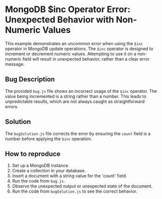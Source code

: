 # MongoDB $inc Operator Error: Unexpected Behavior with Non-Numeric Values
This example demonstrates an uncommon error when using the `$inc` operator in MongoDB update operations.  The `$inc` operator is designed to increment or decrement numeric values.  Attempting to use it on a non-numeric field will result in unexpected behavior, rather than a clear error message.

## Bug Description
The provided `bug.js` file shows an incorrect usage of the `$inc` operator. The value being incremented is a string rather than a number. This leads to unpredictable results, which are not always caught as straightforward errors.

## Solution
The `bugSolution.js` file corrects the error by ensuring the `count` field is a number before applying the `$inc` operation.

## How to reproduce
1. Set up a MongoDB instance.
2. Create a collection in your database.
3. Insert a document with a string value for the 'count' field.
4. Run the code from `bug.js`.
5. Observe the unexpected output or unexpected state of the document.
6. Run the code from `bugSolution.js` to see the correct behavior.